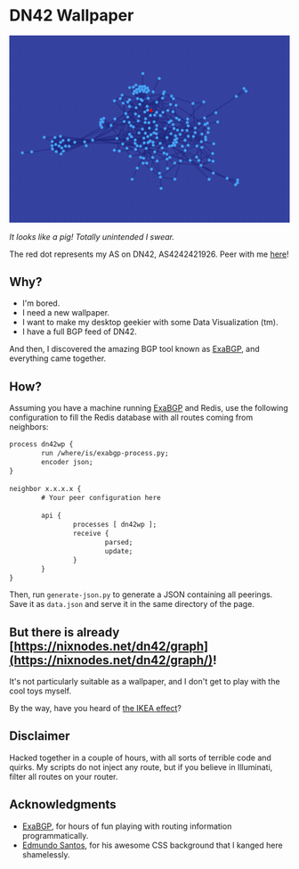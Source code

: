 # DN42 Wallpaper

![20180813](dn42-wallpaper.png)

*It looks like a pig! Totally unintended I swear.*

The red dot represents my AS on DN42, AS4242421926. Peer with me [here](https://zfg.li/dn42)!

## Why?

- I'm bored.
- I need a new wallpaper.
- I want to make my desktop geekier with some Data Visualization (tm).
- I have a full BGP feed of DN42.

And then, I discovered the amazing BGP tool known as [ExaBGP](https://github.com/Exa-Networks/exabgp), and everything came together.

## How?

Assuming you have a machine running [ExaBGP](https://github.com/Exa-Networks/exabgp) and Redis, use the following configuration to fill the Redis database with all routes coming from neighbors:
```
process dn42wp {
        run /where/is/exabgp-process.py;
        encoder json;
}

neighbor x.x.x.x {
        # Your peer configuration here

        api {
                processes [ dn42wp ];
                receive {
                        parsed;
                        update;
                }
        }
}
```

Then, run `generate-json.py` to generate a JSON containing all peerings.
Save it as `data.json` and serve it in the same directory of the page.

## But there is already [https://nixnodes.net/dn42/graph](https://nixnodes.net/dn42/graph/)!

It's not particularly suitable as a wallpaper, and I don't get to play with the cool toys myself.

By the way, have you heard of [the IKEA effect](https://en.wikipedia.org/wiki/IKEA_effect)?

## Disclaimer

Hacked together in a couple of hours, with all sorts of terrible code and quirks.
My scripts do not inject any route, but if you believe in Illuminati, filter all routes on your router.

## Acknowledgments

- [ExaBGP](https://github.com/Exa-Networks/exabgp), for hours of fun playing with routing information programmatically.
- [Edmundo Santos](https://codepen.io/edmundojr/pen/xOYJGw), for his awesome CSS background that I kanged here shamelessly.
